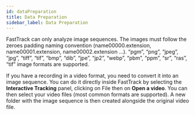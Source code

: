 ```yaml
---
id: dataPreparation
title: Data Preparation
sidebar_label: Data Preparation
---
```


FastTrack can only analyze image sequences. The images must follow the
zeroes padding naming convention (name00000.extension,
name00001.extension, name00002.extension …).
“pgm”, “png”, “jpeg”,
“jpg”, “tiff”, “tif”, “bmp”, “dib”, “jpe”, “jp2”, “webp”, “pbm”, “ppm”,
“sr”, “ras”, “tif” image formats are supported.

If you have a recording in a video format, you need to convert it into
an image sequence. You can do it directly inside FastTrack by selecting the **Interactive Tracking** panel, clicking on File then on **Open a video**. You can then select your video files (most common formats are supported). A new folder with the image sequence is then created alongside the original video file.
